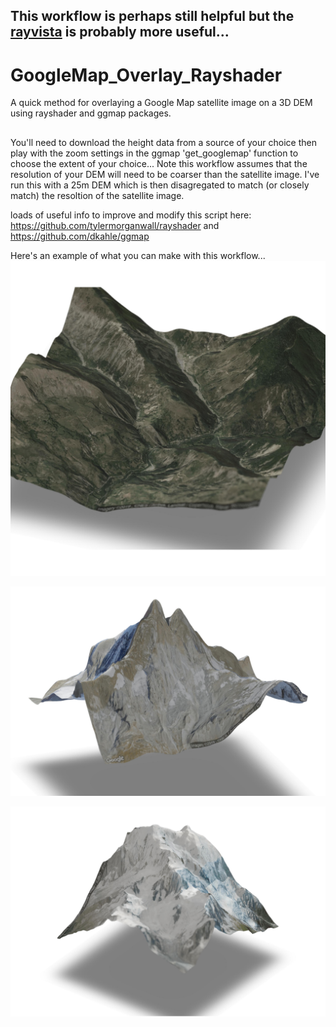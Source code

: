 ## This workflow is perhaps still helpful but the [rayvista](https://github.com/h-a-graham/rayvista) is probably more useful... 

# GoogleMap_Overlay_Rayshader
A quick method for overlaying a Google Map satellite image on a  3D DEM using rayshader and ggmap packages.

##  
You'll need to download the height data from a source of your choice then play with the zoom settings in the ggmap 'get_googlemap' function to choose the extent of your choice... Note this workflow assumes that the resolution of your DEM will need to be coarser than the satellite image. I've run this with a 25m DEM which is then disagregated to match (or closely match) the resoltion of the satellite image.

loads of useful info to improve and modify this script here:
https://github.com/tylermorganwall/rayshader and
https://github.com/dkahle/ggmap

Here's an example of what you can make with this workflow...
![Barre de Chine Example](./example/Barre_de_Chine.jpg)

![Matterhorn](./example/Matterhorn_V1.jpg)

![Mont Blanc](./example/Mont_Blanc_V4.jpg)

